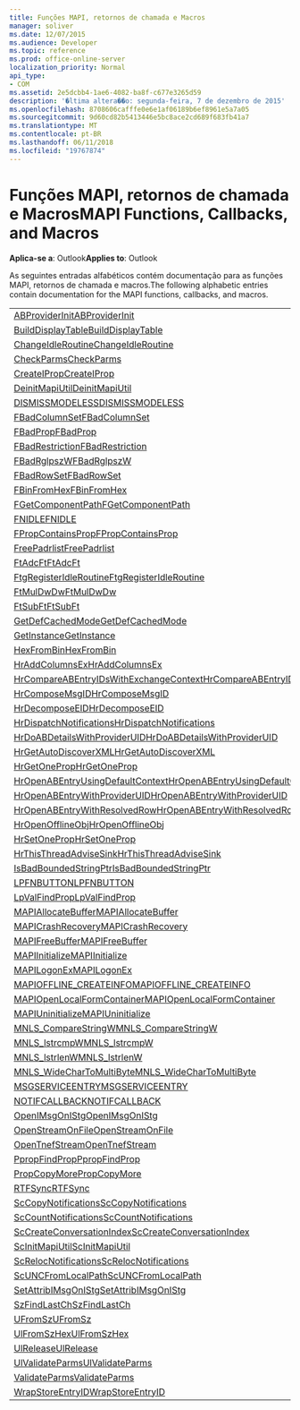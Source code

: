 ```yaml
---
title: Funções MAPI, retornos de chamada e Macros
manager: soliver
ms.date: 12/07/2015
ms.audience: Developer
ms.topic: reference
ms.prod: office-online-server
localization_priority: Normal
api_type:
- COM
ms.assetid: 2e5dcbb4-1ae6-4082-ba8f-c677e3265d59
description: '�ltima altera��o: segunda-feira, 7 de dezembro de 2015'
ms.openlocfilehash: 8708606cafffe0e6e1af06189b6ef8961e5a7a05
ms.sourcegitcommit: 9d60cd82b5413446e5bc8ace2cd689f683fb41a7
ms.translationtype: MT
ms.contentlocale: pt-BR
ms.lasthandoff: 06/11/2018
ms.locfileid: "19767874"
---
```

# <a name="mapi-functions-callbacks-and-macros"></a><span data-ttu-id="a4421-103">Funções MAPI, retornos de chamada e Macros</span><span class="sxs-lookup"><span data-stu-id="a4421-103">MAPI Functions, Callbacks, and Macros</span></span>

 
  
<span data-ttu-id="a4421-104">**Aplica-se a**: Outlook</span><span class="sxs-lookup"><span data-stu-id="a4421-104">**Applies to**: Outlook</span></span> 
  
<span data-ttu-id="a4421-105">As seguintes entradas alfabéticos contém documentação para as funções MAPI, retornos de chamada e macros.</span><span class="sxs-lookup"><span data-stu-id="a4421-105">The following alphabetic entries contain documentation for the MAPI functions, callbacks, and macros.</span></span> 
  
|||
|:-----|:-----|
|[<span data-ttu-id="a4421-106">ABProviderInit</span><span class="sxs-lookup"><span data-stu-id="a4421-106">ABProviderInit</span></span>](abproviderinit.md) <br/> |[<span data-ttu-id="a4421-107">ACCELERATEABSDI</span><span class="sxs-lookup"><span data-stu-id="a4421-107">ACCELERATEABSDI</span></span>](accelerateabsdi.md) <br/> |
|[<span data-ttu-id="a4421-108">BuildDisplayTable</span><span class="sxs-lookup"><span data-stu-id="a4421-108">BuildDisplayTable</span></span>](builddisplaytable.md) <br/> |[<span data-ttu-id="a4421-109">CALLERRELEASE</span><span class="sxs-lookup"><span data-stu-id="a4421-109">CALLERRELEASE</span></span>](callerrelease.md) <br/> |
|[<span data-ttu-id="a4421-110">ChangeIdleRoutine</span><span class="sxs-lookup"><span data-stu-id="a4421-110">ChangeIdleRoutine</span></span>](changeidleroutine.md) <br/> |[<span data-ttu-id="a4421-111">CheckParameters</span><span class="sxs-lookup"><span data-stu-id="a4421-111">CheckParameters</span></span>](checkparms.md) <br/> |
|[<span data-ttu-id="a4421-112">CheckParms</span><span class="sxs-lookup"><span data-stu-id="a4421-112">CheckParms</span></span>](checkparms.md) <br/> |[<span data-ttu-id="a4421-113">CloseIMsgSession</span><span class="sxs-lookup"><span data-stu-id="a4421-113">CloseIMsgSession</span></span>](closeimsgsession.md) <br/> |
|[<span data-ttu-id="a4421-114">CreateIProp</span><span class="sxs-lookup"><span data-stu-id="a4421-114">CreateIProp</span></span>](createiprop.md) <br/> |[<span data-ttu-id="a4421-115">CreateTable</span><span class="sxs-lookup"><span data-stu-id="a4421-115">CreateTable</span></span>](createtable.md) <br/> |
|[<span data-ttu-id="a4421-116">DeinitMapiUtil</span><span class="sxs-lookup"><span data-stu-id="a4421-116">DeinitMapiUtil</span></span>](deinitmapiutil.md) <br/> |[<span data-ttu-id="a4421-117">DeregisterIdleRoutine</span><span class="sxs-lookup"><span data-stu-id="a4421-117">DeregisterIdleRoutine</span></span>](deregisteridleroutine.md) <br/> |
|[<span data-ttu-id="a4421-118">DISMISSMODELESS</span><span class="sxs-lookup"><span data-stu-id="a4421-118">DISMISSMODELESS</span></span>](dismissmodeless.md) <br/> |[<span data-ttu-id="a4421-119">EnableIdleRoutine</span><span class="sxs-lookup"><span data-stu-id="a4421-119">EnableIdleRoutine</span></span>](enableidleroutine.md) <br/> |
|[<span data-ttu-id="a4421-120">FBadColumnSet</span><span class="sxs-lookup"><span data-stu-id="a4421-120">FBadColumnSet</span></span>](fbadcolumnset.md) <br/> |[<span data-ttu-id="a4421-121">FBadEntryList</span><span class="sxs-lookup"><span data-stu-id="a4421-121">FBadEntryList</span></span>](fbadentrylist.md) <br/> |
|[<span data-ttu-id="a4421-122">FBadProp</span><span class="sxs-lookup"><span data-stu-id="a4421-122">FBadProp</span></span>](fbadprop.md) <br/> |[<span data-ttu-id="a4421-123">FBadPropTag</span><span class="sxs-lookup"><span data-stu-id="a4421-123">FBadPropTag</span></span>](fbadproptag.md) <br/> |
|[<span data-ttu-id="a4421-124">FBadRestriction</span><span class="sxs-lookup"><span data-stu-id="a4421-124">FBadRestriction</span></span>](fbadrestriction.md) <br/> |[<span data-ttu-id="a4421-125">FBadRglpNameID</span><span class="sxs-lookup"><span data-stu-id="a4421-125">FBadRglpNameID</span></span>](fbadrglpnameid.md) <br/> |
|[<span data-ttu-id="a4421-126">FBadRglpszW</span><span class="sxs-lookup"><span data-stu-id="a4421-126">FBadRglpszW</span></span>](fbadrglpszw.md) <br/> |[<span data-ttu-id="a4421-127">FBadRow</span><span class="sxs-lookup"><span data-stu-id="a4421-127">FBadRow</span></span>](fbadrow.md) <br/> |
|[<span data-ttu-id="a4421-128">FBadRowSet</span><span class="sxs-lookup"><span data-stu-id="a4421-128">FBadRowSet</span></span>](fbadrowset.md) <br/> |[<span data-ttu-id="a4421-129">FBadSortOrderSet</span><span class="sxs-lookup"><span data-stu-id="a4421-129">FBadSortOrderSet</span></span>](fbadsortorderset.md) <br/> |
|[<span data-ttu-id="a4421-130">FBinFromHex</span><span class="sxs-lookup"><span data-stu-id="a4421-130">FBinFromHex</span></span>](fbinfromhex.md) <br/> |[<span data-ttu-id="a4421-131">FEqualNames</span><span class="sxs-lookup"><span data-stu-id="a4421-131">FEqualNames</span></span>](fequalnames.md) <br/> |
|[<span data-ttu-id="a4421-132">FGetComponentPath</span><span class="sxs-lookup"><span data-stu-id="a4421-132">FGetComponentPath</span></span>](fgetcomponentpath.md) <br/> |[<span data-ttu-id="a4421-133">FixMAPI</span><span class="sxs-lookup"><span data-stu-id="a4421-133">FixMAPI</span></span>](fixmapi.md) <br/> |
|[<span data-ttu-id="a4421-134">FNIDLE</span><span class="sxs-lookup"><span data-stu-id="a4421-134">FNIDLE</span></span>](fnidle.md) <br/> |[<span data-ttu-id="a4421-135">FPropCompareProp</span><span class="sxs-lookup"><span data-stu-id="a4421-135">FPropCompareProp</span></span>](fpropcompareprop.md) <br/> |
|[<span data-ttu-id="a4421-136">FPropContainsProp</span><span class="sxs-lookup"><span data-stu-id="a4421-136">FPropContainsProp</span></span>](fpropcontainsprop.md) <br/> |[<span data-ttu-id="a4421-137">FPropExists</span><span class="sxs-lookup"><span data-stu-id="a4421-137">FPropExists</span></span>](fpropexists.md) <br/> |
|[<span data-ttu-id="a4421-138">FreePadrlist</span><span class="sxs-lookup"><span data-stu-id="a4421-138">FreePadrlist</span></span>](freepadrlist.md) <br/> |[<span data-ttu-id="a4421-139">FreeProws</span><span class="sxs-lookup"><span data-stu-id="a4421-139">FreeProws</span></span>](freeprows.md) <br/> |
|[<span data-ttu-id="a4421-140">FtAdcFt</span><span class="sxs-lookup"><span data-stu-id="a4421-140">FtAdcFt</span></span>](ftadcft.md) <br/> |[<span data-ttu-id="a4421-141">FtAddFt</span><span class="sxs-lookup"><span data-stu-id="a4421-141">FtAddFt</span></span>](ftaddft.md) <br/> |
|[<span data-ttu-id="a4421-142">FtgRegisterIdleRoutine</span><span class="sxs-lookup"><span data-stu-id="a4421-142">FtgRegisterIdleRoutine</span></span>](ftgregisteridleroutine.md) <br/> |[<span data-ttu-id="a4421-143">FtMulDw</span><span class="sxs-lookup"><span data-stu-id="a4421-143">FtMulDw</span></span>](ftmuldw.md) <br/> |
|[<span data-ttu-id="a4421-144">FtMulDwDw</span><span class="sxs-lookup"><span data-stu-id="a4421-144">FtMulDwDw</span></span>](ftmuldwdw.md) <br/> |[<span data-ttu-id="a4421-145">FtNegFt</span><span class="sxs-lookup"><span data-stu-id="a4421-145">FtNegFt</span></span>](ftnegft.md) <br/> |
|[<span data-ttu-id="a4421-146">FtSubFt</span><span class="sxs-lookup"><span data-stu-id="a4421-146">FtSubFt</span></span>](ftsubft.md) <br/> |[<span data-ttu-id="a4421-147">GetAttribIMsgOnIStg</span><span class="sxs-lookup"><span data-stu-id="a4421-147">GetAttribIMsgOnIStg</span></span>](getattribimsgonistg.md) <br/> |
|[<span data-ttu-id="a4421-148">GetDefCachedMode</span><span class="sxs-lookup"><span data-stu-id="a4421-148">GetDefCachedMode</span></span>](getdefcachedmode.md) <br/> |[<span data-ttu-id="a4421-149">GetDefCachedModeDownloadPubFoldFavs</span><span class="sxs-lookup"><span data-stu-id="a4421-149">GetDefCachedModeDownloadPubFoldFavs</span></span>](getdefcachedmodedownloadpubfoldfavs.md) <br/> |
|[<span data-ttu-id="a4421-150">GetInstance</span><span class="sxs-lookup"><span data-stu-id="a4421-150">GetInstance</span></span>](getinstance.md) <br/> |[<span data-ttu-id="a4421-151">GetTnefStreamCodepage</span><span class="sxs-lookup"><span data-stu-id="a4421-151">GetTnefStreamCodepage</span></span>](gettnefstreamcodepage.md) <br/> |
|[<span data-ttu-id="a4421-152">HexFromBin</span><span class="sxs-lookup"><span data-stu-id="a4421-152">HexFromBin</span></span>](hexfrombin.md) <br/> |[<span data-ttu-id="a4421-153">HrAddColumns</span><span class="sxs-lookup"><span data-stu-id="a4421-153">HrAddColumns</span></span>](hraddcolumns.md) <br/> |
|[<span data-ttu-id="a4421-154">HrAddColumnsEx</span><span class="sxs-lookup"><span data-stu-id="a4421-154">HrAddColumnsEx</span></span>](hraddcolumnsex.md) <br/> |[<span data-ttu-id="a4421-155">HrAllocAdviseSink</span><span class="sxs-lookup"><span data-stu-id="a4421-155">HrAllocAdviseSink</span></span>](hrallocadvisesink.md) <br/> |
|[<span data-ttu-id="a4421-156">HrCompareABEntryIDsWithExchangeContext</span><span class="sxs-lookup"><span data-stu-id="a4421-156">HrCompareABEntryIDsWithExchangeContext</span></span>](hrcompareabentryidswithexchangecontext.md) <br/> |[<span data-ttu-id="a4421-157">HrComposeEID</span><span class="sxs-lookup"><span data-stu-id="a4421-157">HrComposeEID</span></span>](hrcomposeeid.md) <br/> |
|[<span data-ttu-id="a4421-158">HrComposeMsgID</span><span class="sxs-lookup"><span data-stu-id="a4421-158">HrComposeMsgID</span></span>](hrcomposemsgid.md) <br/> |[<span data-ttu-id="a4421-159">HrCreateOfflineObj</span><span class="sxs-lookup"><span data-stu-id="a4421-159">HrCreateOfflineObj</span></span>](hrcreateofflineobj.md) <br/> |
|[<span data-ttu-id="a4421-160">HrDecomposeEID</span><span class="sxs-lookup"><span data-stu-id="a4421-160">HrDecomposeEID</span></span>](hrdecomposeeid.md) <br/> |[<span data-ttu-id="a4421-161">HrDecomposeMsgID</span><span class="sxs-lookup"><span data-stu-id="a4421-161">HrDecomposeMsgID</span></span>](hrdecomposemsgid.md) <br/> |
|[<span data-ttu-id="a4421-162">HrDispatchNotifications</span><span class="sxs-lookup"><span data-stu-id="a4421-162">HrDispatchNotifications</span></span>](hrdispatchnotifications.md) <br/> |[<span data-ttu-id="a4421-163">HrDoABDetailsWithExchangeContext</span><span class="sxs-lookup"><span data-stu-id="a4421-163">HrDoABDetailsWithExchangeContext</span></span>](hrdoabdetailswithexchangecontext.md) <br/> |
|[<span data-ttu-id="a4421-164">HrDoABDetailsWithProviderUID</span><span class="sxs-lookup"><span data-stu-id="a4421-164">HrDoABDetailsWithProviderUID</span></span>](hrdoabdetailswithprovideruid.md) <br/> |[<span data-ttu-id="a4421-165">HrEntryIDFromSz</span><span class="sxs-lookup"><span data-stu-id="a4421-165">HrEntryIDFromSz</span></span>](hrentryidfromsz.md) <br/> |
|[<span data-ttu-id="a4421-166">HrGetAutoDiscoverXML</span><span class="sxs-lookup"><span data-stu-id="a4421-166">HrGetAutoDiscoverXML</span></span>](hrgetautodiscoverxml.md) <br/> |[<span data-ttu-id="a4421-167">HrGetGALFromEmsmdbUID</span><span class="sxs-lookup"><span data-stu-id="a4421-167">HrGetGALFromEmsmdbUID</span></span>](hrgetgalfromemsmdbuid.md) <br/> |
|[<span data-ttu-id="a4421-168">HrGetOneProp</span><span class="sxs-lookup"><span data-stu-id="a4421-168">HrGetOneProp</span></span>](hrgetoneprop.md) <br/> |[<span data-ttu-id="a4421-169">HrIStorageFromStream</span><span class="sxs-lookup"><span data-stu-id="a4421-169">HrIStorageFromStream</span></span>](hristoragefromstream.md) <br/> |
|[<span data-ttu-id="a4421-170">HrOpenABEntryUsingDefaultContext</span><span class="sxs-lookup"><span data-stu-id="a4421-170">HrOpenABEntryUsingDefaultContext</span></span>](hropenabentryusingdefaultcontext.md) <br/> |[<span data-ttu-id="a4421-171">HrOpenABEntryWithExchangeContext</span><span class="sxs-lookup"><span data-stu-id="a4421-171">HrOpenABEntryWithExchangeContext</span></span>](hropenabentrywithexchangecontext.md) <br/> |
|[<span data-ttu-id="a4421-172">HrOpenABEntryWithProviderUID</span><span class="sxs-lookup"><span data-stu-id="a4421-172">HrOpenABEntryWithProviderUID</span></span>](hropenabentrywithprovideruid.md) <br/> |[<span data-ttu-id="a4421-173">HrOpenABEntryWithProviderUIDSupport</span><span class="sxs-lookup"><span data-stu-id="a4421-173">HrOpenABEntryWithProviderUIDSupport</span></span>](hropenabentrywithprovideruidsupport.md) <br/> |
|[<span data-ttu-id="a4421-174">HrOpenABEntryWithResolvedRow</span><span class="sxs-lookup"><span data-stu-id="a4421-174">HrOpenABEntryWithResolvedRow</span></span>](hropenabentrywithresolvedrow.md) <br/> |[<span data-ttu-id="a4421-175">HrOpenABEntryWithSupport</span><span class="sxs-lookup"><span data-stu-id="a4421-175">HrOpenABEntryWithSupport</span></span>](hropenabentrywithsupport.md) <br/> |
|[<span data-ttu-id="a4421-176">HrOpenOfflineObj</span><span class="sxs-lookup"><span data-stu-id="a4421-176">HrOpenOfflineObj</span></span>](hropenofflineobj.md) <br/> |[<span data-ttu-id="a4421-177">HrQueryAllRows</span><span class="sxs-lookup"><span data-stu-id="a4421-177">HrQueryAllRows</span></span>](hrqueryallrows.md) <br/> |
|[<span data-ttu-id="a4421-178">HrSetOneProp</span><span class="sxs-lookup"><span data-stu-id="a4421-178">HrSetOneProp</span></span>](hrsetoneprop.md) <br/> |[<span data-ttu-id="a4421-179">HrSzFromEntryID</span><span class="sxs-lookup"><span data-stu-id="a4421-179">HrSzFromEntryID</span></span>](hrszfromentryid.md) <br/> |
|[<span data-ttu-id="a4421-180">HrThisThreadAdviseSink</span><span class="sxs-lookup"><span data-stu-id="a4421-180">HrThisThreadAdviseSink</span></span>](hrthisthreadadvisesink.md) <br/> |[<span data-ttu-id="a4421-181">HrValidateIPMSubtree</span><span class="sxs-lookup"><span data-stu-id="a4421-181">HrValidateIPMSubtree</span></span>](hrvalidateipmsubtree.md) <br/> |
|[<span data-ttu-id="a4421-182">IsBadBoundedStringPtr</span><span class="sxs-lookup"><span data-stu-id="a4421-182">IsBadBoundedStringPtr</span></span>](isbadboundedstringptr.md) <br/> |[<span data-ttu-id="a4421-183">LAUNCHWIZARDENTRY</span><span class="sxs-lookup"><span data-stu-id="a4421-183">LAUNCHWIZARDENTRY</span></span>](launchwizardentry.md) <br/> |
|[<span data-ttu-id="a4421-184">LPFNBUTTON</span><span class="sxs-lookup"><span data-stu-id="a4421-184">LPFNBUTTON</span></span>](lpfnbutton.md) <br/> |[<span data-ttu-id="a4421-185">LPropCompareProp</span><span class="sxs-lookup"><span data-stu-id="a4421-185">LPropCompareProp</span></span>](lpropcompareprop.md) <br/> |
|[<span data-ttu-id="a4421-186">LpValFindProp</span><span class="sxs-lookup"><span data-stu-id="a4421-186">LpValFindProp</span></span>](lpvalfindprop.md) <br/> |[<span data-ttu-id="a4421-187">MAPIAdminProfiles</span><span class="sxs-lookup"><span data-stu-id="a4421-187">MAPIAdminProfiles</span></span>](mapiadminprofiles.md) <br/> |
|[<span data-ttu-id="a4421-188">MAPIAllocateBuffer</span><span class="sxs-lookup"><span data-stu-id="a4421-188">MAPIAllocateBuffer</span></span>](mapiallocatebuffer.md) <br/> |[<span data-ttu-id="a4421-189">MAPIAllocateMore</span><span class="sxs-lookup"><span data-stu-id="a4421-189">MAPIAllocateMore</span></span>](mapiallocatemore.md) <br/> |
|[<span data-ttu-id="a4421-190">MAPICrashRecovery</span><span class="sxs-lookup"><span data-stu-id="a4421-190">MAPICrashRecovery</span></span>](mapicrashrecovery.md) <br/> |[<span data-ttu-id="a4421-191">MAPIDeInitIdle</span><span class="sxs-lookup"><span data-stu-id="a4421-191">MAPIDeInitIdle</span></span>](mapideinitidle.md) <br/> |
|[<span data-ttu-id="a4421-192">MAPIFreeBuffer</span><span class="sxs-lookup"><span data-stu-id="a4421-192">MAPIFreeBuffer</span></span>](mapifreebuffer.md) <br/> |[<span data-ttu-id="a4421-193">MAPIGetDefaultMalloc</span><span class="sxs-lookup"><span data-stu-id="a4421-193">MAPIGetDefaultMalloc</span></span>](mapigetdefaultmalloc.md) <br/> |
|[<span data-ttu-id="a4421-194">MAPIInitialize</span><span class="sxs-lookup"><span data-stu-id="a4421-194">MAPIInitialize</span></span>](mapiinitialize.md) <br/> |[<span data-ttu-id="a4421-195">MAPIInitIdle</span><span class="sxs-lookup"><span data-stu-id="a4421-195">MAPIInitIdle</span></span>](mapiinitidle.md) <br/> |
|[<span data-ttu-id="a4421-196">MAPILogonEx</span><span class="sxs-lookup"><span data-stu-id="a4421-196">MAPILogonEx</span></span>](mapilogonex.md) <br/> |[<span data-ttu-id="a4421-197">MAPIOFFLINE_AGGREGATEINFO</span><span class="sxs-lookup"><span data-stu-id="a4421-197">MAPIOFFLINE_AGGREGATEINFO</span></span>](mapioffline_aggregateinfo.md) <br/> |
|[<span data-ttu-id="a4421-198">MAPIOFFLINE_CREATEINFO</span><span class="sxs-lookup"><span data-stu-id="a4421-198">MAPIOFFLINE_CREATEINFO</span></span>](mapioffline_createinfo.md) <br/> |[<span data-ttu-id="a4421-199">MAPIOpenFormMgr</span><span class="sxs-lookup"><span data-stu-id="a4421-199">MAPIOpenFormMgr</span></span>](mapiopenformmgr.md) <br/> |
|[<span data-ttu-id="a4421-200">MAPIOpenLocalFormContainer</span><span class="sxs-lookup"><span data-stu-id="a4421-200">MAPIOpenLocalFormContainer</span></span>](mapiopenlocalformcontainer.md) <br/> |[<span data-ttu-id="a4421-201">MAPIReallocateBuffer</span><span class="sxs-lookup"><span data-stu-id="a4421-201">MAPIReallocateBuffer</span></span>](mapireallocatebuffer.md) <br/> |
|[<span data-ttu-id="a4421-202">MAPIUninitialize</span><span class="sxs-lookup"><span data-stu-id="a4421-202">MAPIUninitialize</span></span>](mapiuninitialize.md) <br/> |[<span data-ttu-id="a4421-203">MapStorageSCode</span><span class="sxs-lookup"><span data-stu-id="a4421-203">MapStorageSCode</span></span>](mapstoragescode.md) <br/> |
|[<span data-ttu-id="a4421-204">MNLS_CompareStringW</span><span class="sxs-lookup"><span data-stu-id="a4421-204">MNLS_CompareStringW</span></span>](mnls_comparestringw.md) <br/> |[<span data-ttu-id="a4421-205">MNLS_IsBadStringPtrW</span><span class="sxs-lookup"><span data-stu-id="a4421-205">MNLS_IsBadStringPtrW</span></span>](mnls_isbadstringptrw.md) <br/> |
|[<span data-ttu-id="a4421-206">MNLS_lstrcmpW</span><span class="sxs-lookup"><span data-stu-id="a4421-206">MNLS_lstrcmpW</span></span>](mnls_lstrcmpw.md) <br/> |[<span data-ttu-id="a4421-207">MNLS_lstrcpyW</span><span class="sxs-lookup"><span data-stu-id="a4421-207">MNLS_lstrcpyW</span></span>](mnls_lstrcpyw.md) <br/> |
|[<span data-ttu-id="a4421-208">MNLS_lstrlenW</span><span class="sxs-lookup"><span data-stu-id="a4421-208">MNLS_lstrlenW</span></span>](mnls_lstrlenw.md) <br/> |[<span data-ttu-id="a4421-209">MNLS_MultiByteToWideChar</span><span class="sxs-lookup"><span data-stu-id="a4421-209">MNLS_MultiByteToWideChar</span></span>](mnls_multibytetowidechar.md) <br/> |
|[<span data-ttu-id="a4421-210">MNLS_WideCharToMultiByte</span><span class="sxs-lookup"><span data-stu-id="a4421-210">MNLS_WideCharToMultiByte</span></span>](mnls_widechartomultibyte.md) <br/> |[<span data-ttu-id="a4421-211">MSGCALLRELEASE</span><span class="sxs-lookup"><span data-stu-id="a4421-211">MSGCALLRELEASE</span></span>](msgcallrelease.md) <br/> |
|[<span data-ttu-id="a4421-212">MSGSERVICEENTRY</span><span class="sxs-lookup"><span data-stu-id="a4421-212">MSGSERVICEENTRY</span></span>](msgserviceentry.md) <br/> |[<span data-ttu-id="a4421-213">MSProviderInit</span><span class="sxs-lookup"><span data-stu-id="a4421-213">MSProviderInit</span></span>](msproviderinit.md) <br/> |
|[<span data-ttu-id="a4421-214">NOTIFCALLBACK</span><span class="sxs-lookup"><span data-stu-id="a4421-214">NOTIFCALLBACK</span></span>](notifcallback.md) <br/> |[<span data-ttu-id="a4421-215">NSTServiceEntry</span><span class="sxs-lookup"><span data-stu-id="a4421-215">NSTServiceEntry</span></span>](nstserviceentry.md) <br/> |
|[<span data-ttu-id="a4421-216">OpenIMsgOnIStg</span><span class="sxs-lookup"><span data-stu-id="a4421-216">OpenIMsgOnIStg</span></span>](openimsgonistg.md) <br/> |[<span data-ttu-id="a4421-217">OpenIMsgSession</span><span class="sxs-lookup"><span data-stu-id="a4421-217">OpenIMsgSession</span></span>](openimsgsession.md) <br/> |
|[<span data-ttu-id="a4421-218">OpenStreamOnFile</span><span class="sxs-lookup"><span data-stu-id="a4421-218">OpenStreamOnFile</span></span>](openstreamonfile.md) <br/> |[<span data-ttu-id="a4421-219">OpenStreamOnFileW</span><span class="sxs-lookup"><span data-stu-id="a4421-219">OpenStreamOnFileW</span></span>](openstreamonfilew.md) <br/> |
|[<span data-ttu-id="a4421-220">OpenTnefStream</span><span class="sxs-lookup"><span data-stu-id="a4421-220">OpenTnefStream</span></span>](opentnefstream.md) <br/> |[<span data-ttu-id="a4421-221">OpenTnefStreamEx</span><span class="sxs-lookup"><span data-stu-id="a4421-221">OpenTnefStreamEx</span></span>](opentnefstreamex.md) <br/> |
|[<span data-ttu-id="a4421-222">PpropFindProp</span><span class="sxs-lookup"><span data-stu-id="a4421-222">PpropFindProp</span></span>](ppropfindprop.md) <br/> |[<span data-ttu-id="a4421-223">PreprocessMessage</span><span class="sxs-lookup"><span data-stu-id="a4421-223">PreprocessMessage</span></span>](preprocessmessage.md) <br/> |
|[<span data-ttu-id="a4421-224">PropCopyMore</span><span class="sxs-lookup"><span data-stu-id="a4421-224">PropCopyMore</span></span>](propcopymore.md) <br/> |[<span data-ttu-id="a4421-225">RemovePreprocessInfo</span><span class="sxs-lookup"><span data-stu-id="a4421-225">RemovePreprocessInfo</span></span>](removepreprocessinfo.md) <br/> |
|[<span data-ttu-id="a4421-226">RTFSync</span><span class="sxs-lookup"><span data-stu-id="a4421-226">RTFSync</span></span>](rtfsync.md) <br/> |[<span data-ttu-id="a4421-227">ScBinFromHexBounded</span><span class="sxs-lookup"><span data-stu-id="a4421-227">ScBinFromHexBounded</span></span>](scbinfromhexbounded.md) <br/> |
|[<span data-ttu-id="a4421-228">ScCopyNotifications</span><span class="sxs-lookup"><span data-stu-id="a4421-228">ScCopyNotifications</span></span>](sccopynotifications.md) <br/> |[<span data-ttu-id="a4421-229">ScCopyProps</span><span class="sxs-lookup"><span data-stu-id="a4421-229">ScCopyProps</span></span>](sccopyprops.md) <br/> |
|[<span data-ttu-id="a4421-230">ScCountNotifications</span><span class="sxs-lookup"><span data-stu-id="a4421-230">ScCountNotifications</span></span>](sccountnotifications.md) <br/> |[<span data-ttu-id="a4421-231">ScCountProps</span><span class="sxs-lookup"><span data-stu-id="a4421-231">ScCountProps</span></span>](sccountprops.md) <br/> |
|[<span data-ttu-id="a4421-232">ScCreateConversationIndex</span><span class="sxs-lookup"><span data-stu-id="a4421-232">ScCreateConversationIndex</span></span>](sccreateconversationindex.md) <br/> |[<span data-ttu-id="a4421-233">ScDupPropset</span><span class="sxs-lookup"><span data-stu-id="a4421-233">ScDupPropset</span></span>](scduppropset.md) <br/> |
|[<span data-ttu-id="a4421-234">ScInitMapiUtil</span><span class="sxs-lookup"><span data-stu-id="a4421-234">ScInitMapiUtil</span></span>](scinitmapiutil.md) <br/> |[<span data-ttu-id="a4421-235">ScLocalPathFromUNC</span><span class="sxs-lookup"><span data-stu-id="a4421-235">ScLocalPathFromUNC</span></span>](sclocalpathfromunc.md) <br/> |
|[<span data-ttu-id="a4421-236">ScRelocNotifications</span><span class="sxs-lookup"><span data-stu-id="a4421-236">ScRelocNotifications</span></span>](screlocnotifications.md) <br/> |[<span data-ttu-id="a4421-237">ScRelocProps</span><span class="sxs-lookup"><span data-stu-id="a4421-237">ScRelocProps</span></span>](screlocprops.md) <br/> |
|[<span data-ttu-id="a4421-238">ScUNCFromLocalPath</span><span class="sxs-lookup"><span data-stu-id="a4421-238">ScUNCFromLocalPath</span></span>](scuncfromlocalpath.md) <br/> |[<span data-ttu-id="a4421-239">SERVICEWIZARDDLGPROC</span><span class="sxs-lookup"><span data-stu-id="a4421-239">SERVICEWIZARDDLGPROC</span></span>](servicewizarddlgproc.md) <br/> |
|[<span data-ttu-id="a4421-240">SetAttribIMsgOnIStg</span><span class="sxs-lookup"><span data-stu-id="a4421-240">SetAttribIMsgOnIStg</span></span>](setattribimsgonistg.md) <br/> |[<span data-ttu-id="a4421-241">SzFindCh</span><span class="sxs-lookup"><span data-stu-id="a4421-241">SzFindCh</span></span>](szfindch.md) <br/> |
|[<span data-ttu-id="a4421-242">SzFindLastCh</span><span class="sxs-lookup"><span data-stu-id="a4421-242">SzFindLastCh</span></span>](szfindlastch.md) <br/> |[<span data-ttu-id="a4421-243">SzFindSz</span><span class="sxs-lookup"><span data-stu-id="a4421-243">SzFindSz</span></span>](szfindsz.md) <br/> |
|[<span data-ttu-id="a4421-244">UFromSz</span><span class="sxs-lookup"><span data-stu-id="a4421-244">UFromSz</span></span>](ufromsz.md) <br/> |[<span data-ttu-id="a4421-245">UlAddRef</span><span class="sxs-lookup"><span data-stu-id="a4421-245">UlAddRef</span></span>](uladdref.md) <br/> |
|[<span data-ttu-id="a4421-246">UlFromSzHex</span><span class="sxs-lookup"><span data-stu-id="a4421-246">UlFromSzHex</span></span>](ulfromszhex.md) <br/> |[<span data-ttu-id="a4421-247">UlPropSize</span><span class="sxs-lookup"><span data-stu-id="a4421-247">UlPropSize</span></span>](ulpropsize.md) <br/> |
|[<span data-ttu-id="a4421-248">UlRelease</span><span class="sxs-lookup"><span data-stu-id="a4421-248">UlRelease</span></span>](ulrelease.md) <br/> |[<span data-ttu-id="a4421-249">UlValidateParameters</span><span class="sxs-lookup"><span data-stu-id="a4421-249">UlValidateParameters</span></span>](ulvalidateparameters.md) <br/> |
|[<span data-ttu-id="a4421-250">UlValidateParms</span><span class="sxs-lookup"><span data-stu-id="a4421-250">UlValidateParms</span></span>](ulvalidateparms.md) <br/> |[<span data-ttu-id="a4421-251">ValidateParameters</span><span class="sxs-lookup"><span data-stu-id="a4421-251">ValidateParameters</span></span>](validateparameters.md) <br/> |
|[<span data-ttu-id="a4421-252">ValidateParms</span><span class="sxs-lookup"><span data-stu-id="a4421-252">ValidateParms</span></span>](validateparms.md) <br/> |[<span data-ttu-id="a4421-253">WIZARDENTRY</span><span class="sxs-lookup"><span data-stu-id="a4421-253">WIZARDENTRY</span></span>](wizardentry.md) <br/> |
|[<span data-ttu-id="a4421-254">WrapStoreEntryID</span><span class="sxs-lookup"><span data-stu-id="a4421-254">WrapStoreEntryID</span></span>](wrapstoreentryid.md) <br/> |[<span data-ttu-id="a4421-255">XPProviderInit</span><span class="sxs-lookup"><span data-stu-id="a4421-255">XPProviderInit</span></span>](xpproviderinit.md) <br/> |
   

